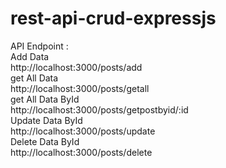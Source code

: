 # rest-api-crud-expressjs

API Endpoint :
<br />
Add Data
<br />
http://localhost:3000/posts/add 
<br />
get All Data
<br />
http://localhost:3000/posts/getall
<br />
get All Data ById
<br />
http://localhost:3000/posts/getpostbyid/:id
<br />
Update Data ById
<br />
http://localhost:3000/posts/update 
<br />
Delete Data ById
<br />
http://localhost:3000/posts/delete
